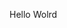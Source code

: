 Hello Wolrd


































































































































































































































































































































































































































































































































































































































































































































































































































































































































































































































































































































































































































































































































































































































































































































































































































































































































































































































































































































































































































































































































































































































































































































































































































































































































































































































































































































































































































































































































































































































































































































































































































































































































































































































































































































































































































































































































































































































































































































































































































































































































































































































































































































































































































































































































































































































































































































































































































































































































































































































